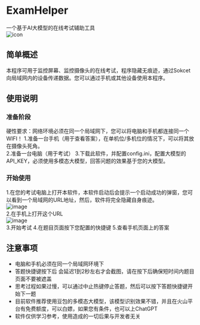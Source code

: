 # ExamHelper
一个基于AI大模型的在线考试辅助工具  
![icon](https://github.com/user-attachments/assets/ac450c8b-1a73-47cd-bd34-57e3b66b532b)


## 简单概述
本程序可用于监控屏幕、监控摄像头的在线考试，程序隐藏无痕迹，通过Sokcet向局域网内的设备传递数据。您可以通过手机或其他设备使用本程序。

## 使用说明
### 准备阶段
硬性要求：网络环境必须在同一个局域网下，您可以将电脑和手机都连接同一个WIFI！
1.准备一台手机（用于查看答案），在单机位/多机位的情况下，可以将其放在摄像头死角。  
2.准备一台电脑（用于考试）
3.下载此软件，并配置config.ini，配置大模型的API_KEY，必须使用多模态大模型，回答问题的效果基于您的大模型。
### 开始使用
1.在您的考试电脑上打开本软件，本软件启动后会提示一个启动成功的弹窗，您可以看到一个局域网的URL地址，然后，软件将完全隐藏自身痕迹。  
![image](https://github.com/user-attachments/assets/c5bbdd66-0015-4a8e-a9ad-8e9e2c3f92e8)  
2.在手机上打开这个URL  
![image](https://github.com/user-attachments/assets/c6d59104-977e-4b79-b0d2-64db24080628)  
3.开始考试
4.在题目页面按下您配置的快捷键
5.查看手机页面上的答案

## 注意事项
- 电脑和手机必须在同一个局域网环境下
- 答题快捷键按下后 会延迟1到2秒左右才会截图，请在按下后确保短时间内题目页面不要被遮盖
- 思考过程如果过慢，可以通过中止热键停止答题，然后可以按下答题快捷键开始下一题
- 目前软件推荐使用豆包的多模态大模型，该模型识别效果不错，并且在火山平台有免费额度，可以白嫖，如果您有条件，也可以上ChatGPT
- 软件仅供学习参考，使用造成的一切后果与开发者无关 
